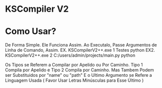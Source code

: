 # KSCompiler V2
# Como Usar?
De Forma Simple. Ele Funciona Assim. Ao Executalo, Passe Argumentos de Linha de Comando, Assim.
EX. KSCompilerV2++.exe 1 Testes python
EX2. KSCompilerV2++.exe 2 C:/users/admin/projects/main.py python

Os Tipos se Referem a Compilar por Apelido ou Por Caminho. Tipo 1 Compila por Apelido e Tipo 2 Compila por Caminho. Mas Tambem Podem ser Substituidos por "name" ou "path"
E o Ultimo Argumento se Refere a Linguagem Usada ( Favor Usar Letras Minúsculas para Esse Último )
